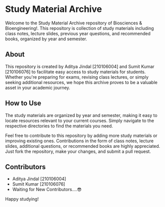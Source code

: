 # Study Material Archive

Welcome to the Study Material Archive repository of Biosciences & Bioengineering!. This repository is collection of study materials including class notes, lecture slides, previous year questions, and recommended books, organized by year and semester.

## About

This repository is created by Aditya Jindal [210106004] and Sumit Kumar [210106076] to facilitate easy access to study materials for students. Whether you're preparing for exams, revising class lectures, or simply seeking additional resources, we hope this archive proves to be a valuable asset in your academic journey.

## How to Use

The study materials are organized by year and semester, making it easy to locate resources relevant to your current courses. Simply navigate to the respective directories to find the materials you need.

Feel free to contribute to this repository by adding more study materials or improving existing ones. Contributions in the form of class notes, lecture slides, additional questions, or recommended books are highly appreciated. Just fork the repository, make your changes, and submit a pull request.

## Contributors
* Aditya Jindal [210106004]
* Sumit Kumar   [210106076]
* Waiting for New Contributors....😎

Happy studying!
